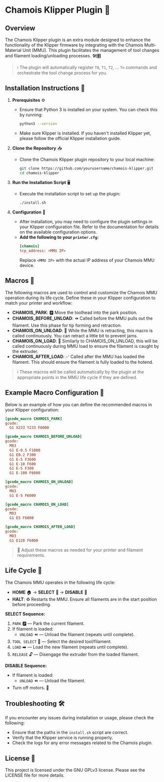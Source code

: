 # Chamois Klipper Plugin 🦎

## Overview
The Chamois Klipper plugin is an extra module designed to enhance the functionality of the Klipper firmware by integrating with the Chamois Multi-Material Unit (MMU). This plugin facilitates the management of tool changes and filament loading/unloading processes. 🛠️🎛️

> ℹ️ The plugin will automatically register `T0`, `T1`, `T2`, ... `Tn` commands and orchestrate the tool change process for you.

## Installation Instructions 🚀

1. **Prerequisites** ⚙️
   - Ensure that Python 3 is installed on your system. You can check this by running:
     ```bash
     python3 --version
     ```
   - Make sure Klipper is installed. If you haven't installed Klipper yet, please follow the official Klipper installation guide.

2. **Clone the Repository** 📥
   - Clone the Chamois Klipper plugin repository to your local machine:
     ```bash
     git clone https://github.com/yourusername/chamois-klipper.git
     cd chamois-klipper
     ```

3. **Run the Installation Script** 🖥️
   - Execute the installation script to set up the plugin:
     ```bash
     ./install.sh
     ```

4. **Configuration** 📝
   - After installation, you may need to configure the plugin settings in your Klipper configuration file. Refer to the documentation for details on the available configuration options.
   - **Add the following to your `printer.cfg`:**
     ```ini
     [chamois]
     tcp_address: <MMU IP>
     ```
     Replace `<MMU IP>` with the actual IP address of your Chamois MMU device.

## Macros 🧩

The following macros are used to control and customize the Chamois MMU operation during its life cycle. Define these in your Klipper configuration to match your printer and workflow:

- **CHAMOIS_PARK**: 🅿️ Move the toolhead into the park position.
- **CHAMOIS_BEFORE_UNLOAD**: ⏪ Called before the MMU pulls out the filament. Use this phase for tip forming and retraction.
- **CHAMOIS_ON_UNLOAD**: 🔄 While the MMU is retracting, this macro is called continuously. You can retract a little bit to prevent jams.
- **CHAMOIS_ON_LOAD**: 🔄 Similarly to CHAMOIS_ON_UNLOAD, this will be called continuously during MMU load to ensure the filament is caught by the extruder.
- **CHAMOIS_AFTER_LOAD**: ✅ Called after the MMU has loaded the filament. This should ensure the filament is fully loaded to the hotend.

> ℹ️ These macros will be called automatically by the plugin at the appropriate points in the MMU life cycle if they are defined.

## Example Macro Configuration 📝

Below is an example of how you can define the recommended macros in your Klipper configuration:

```ini
[gcode_macro CHAMOIS_PARK]
gcode:
  G1 X233 Y233 F6000

[gcode_macro CHAMOIS_BEFORE_UNLOAD]
gcode:
  M83
  G1 E-0.5 F1800
  G1 E0.2 F300
  G1 E-5 F3600
  G1 E-10 F600
  G1 E-5 F300
  G1 E-100 F6000

[gcode_macro CHAMOIS_ON_UNLOAD]
gcode:
  M83
  G1 E-5 F6000

[gcode_macro CHAMOIS_ON_LOAD]
gcode:
  M83
  G1 E5 F6000

[gcode_macro CHAMOIS_AFTER_LOAD]
gcode:
  M83
  G1 E120 F6000
```

> 🎨 Adjust these macros as needed for your printer and filament requirements.

## Life Cycle 🔄

The Chamois MMU operates in the following life cycle:

- **HOME** 🏠 → **SELECT** 🎯 → **DISABLE** 🚫
- **HALT**: ♻️ Restarts the MMU. Ensure all filaments are in the start position before proceeding.

**SELECT Sequence:**

1. `PARK` 🅿️ — Park the current filament.
2. If filament is loaded:
    - `UNLOAD` ⏪ — Unload the filament (repeats until complete).
3. `TOOL SELECT` 🔢 — Select the desired tool/filament.
4. `LOAD` ➡️ — Load the new filament (repeats until complete).
5. `RELEASE` 🔓 — Disengage the extruder from the loaded filament.

**DISABLE Sequence:**

- If filament is loaded:
    - `UNLOAD` ⏪ — Unload the filament.
- Turn off motors. 📴

## Troubleshooting 🛠️
If you encounter any issues during installation or usage, please check the following:
- Ensure that the paths in the `install.sh` script are correct.
- Verify that the Klipper service is running properly.
- Check the logs for any error messages related to the Chamois plugin.

## License 📄
This project is licensed under the GNU GPLv3 license. Please see the LICENSE file for more details.